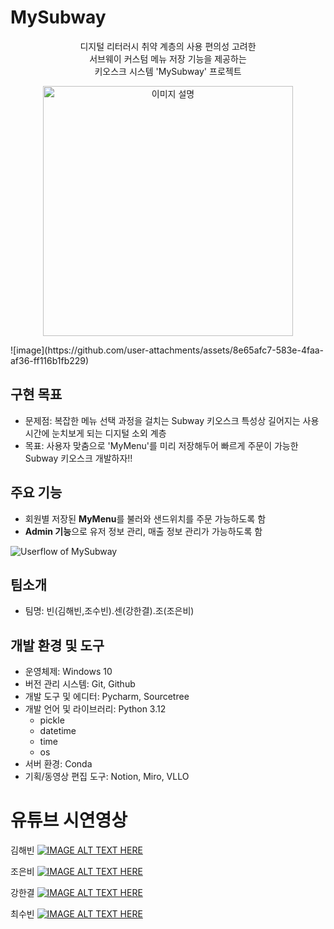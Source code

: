 # MySubway

<p align="center">
  디지털 리터러시 취약 계층의 사용 편의성 고려한 <br>
  서브웨이 커스텀 메뉴 저장 기능을 제공하는 <br>
  키오스크 시스템 'MySubway' 프로젝트
</p>

<p align="center">
  <img src="[이미지_URL](https://github.com/user-attachments/assets/8e65afc7-583e-4faa-af36-ff116b1fb229)" alt="이미지 설명" width="400"/>
</p>
![image](https://github.com/user-attachments/assets/8e65afc7-583e-4faa-af36-ff116b1fb229)

## 구현 목표

- 문제점: 
복잡한 메뉴 선택 과정을 걸치는 Subway 키오스크 특성상 길어지는 사용 시간에 눈치보게 되는 디지털 소외 계층
- 목표: 
사용자 맞춤으로 'MyMenu'를 미리 저장해두어 빠르게 주문이 가능한 Subway 키오스크 개발하자!!

## 주요 기능

- 회원별 저장된 **MyMenu**를 불러와 샌드위치를 주문 가능하도록 함
- **Admin 기능**으로 유저 정보 관리, 매출 정보 관리가 가능하도록 함

![Userflow of MySubway](https://github.com/user-attachments/assets/ec7429c6-afaf-42f3-a258-285b02f02895)

## 팀소개

- 팀명: 빈(김해빈,조수빈).센(강한결).조(조은비)

## 개발 환경 및 도구

- 운영체제: Windows 10 
- 버전 관리 시스템: Git, Github
- 개발 도구 및 에디터: Pycharm, Sourcetree
- 개발 언어 및 라이브러리: Python 3.12
  - pickle
  - datetime
  - time
  - os
- 서버 환경: Conda
- 기획/동영상 편집 도구: Notion, Miro, VLLO


# 유튜브 시연영상
김해빈 
[![IMAGE ALT TEXT HERE](https://img.youtube.com/vi/cuMewaIKWEY/0.jpg)](https://www.youtube.com/watch?v=cuMewaIKWEY)

조은비 
[![IMAGE ALT TEXT HERE](https://img.youtube.com/vi/Xr7FfoWEbC8/0.jpg)](https://www.youtube.com/watch?v=Xr7FfoWEbC8)
  
강한결 
[![IMAGE ALT TEXT HERE](https://img.youtube.com/vi/KnwUfM0VdEA&t/0.jpg)](https://www.youtube.com/watch?v=KnwUfM0VdEA&t)

최수빈
[![IMAGE ALT TEXT HERE](https://img.youtube.com/vi/ykLneFlC5XQ/0.jpg)](https://www.youtube.com/watch?v=ykLneFlC5XQ)

